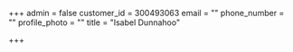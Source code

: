 +++
admin = false
customer_id = 300493063
email = ""
phone_number = ""
profile_photo = ""
title = "Isabel Dunnahoo"

+++
